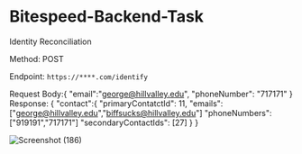 # Bitespeed-Backend-Task
Identity Reconciliation 

Method: POST

Endpoint: `https://****.com/identify`

Request Body:{
"email":"george@hillvalley.edu",
"phoneNumber": "717171"
}
Response:	{
		"contact":{
			"primaryContatctId": 11,
			"emails": ["george@hillvalley.edu","biffsucks@hillvalley.edu"]
			"phoneNumbers": ["919191","717171"]
			"secondaryContactIds": [27]
		}
	}

![Screenshot (186)](https://github.com/Rohith2050/Bitespeed-Backend-Task/assets/87187293/a786b602-674f-498e-bb6f-3fb637b77a0e)
